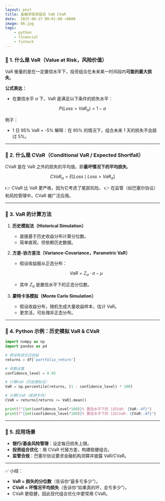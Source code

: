 ```yaml
---
layout: post
title: 金融学投资组合 VaR CVaR
date:  2025-08-27 09:01:00 +0800
image: 08.jpg
tags: 
    - python
    - financial
    - fintech
---
```


### 📌 1. 什么是 VaR（Value at Risk，风险价值）

VaR 衡量的是在一定置信水平下，投资组合在未来某一时间段内**可能的最大损失**。

**公式表达：**

* 在置信水平 $\alpha$ 下，VaR 是满足以下条件的损失水平：

$$
P(Loss > VaR_\alpha) = 1 - \alpha
$$

例子：

* 1 日 95% VaR = -5%
  解释：在 95% 的情况下，组合未来 1 天的损失不会超过 5%。

---

### 📌 2. 什么是 CVaR（Conditional VaR / Expected Shortfall）

CVaR 是在 VaR 之外的损失的平均值，即**最坏情况下的平均损失**。

$$
CVaR_\alpha = E[ Loss \mid Loss > VaR_\alpha ]
$$

👉 CVaR 比 VaR 更严格，因为它考虑了尾部风险。
👉 在监管（如巴塞尔协议）和风险管理中，CVaR 被广泛应用。

---

### 📌 3. VaR 的计算方法

1. **历史模拟法（Historical Simulation）**

   * 直接基于历史收益分布计算分位数。
   * 简单直观，但依赖历史数据。

2. **方差-协方差法（Variance-Covariance，Parametric VaR）**

   * 假设收益服从正态分布：

   $$
   VaR = Z_\alpha \cdot \sigma - \mu
   $$

   * 其中 $Z_\alpha$ 是置信水平下的正态分位数。

3. **蒙特卡洛模拟（Monte Carlo Simulation）**

   * 假设收益分布，随机生成大量收益样本，估计 VaR。
   * 更灵活，可处理非正态分布。

---

### 📌 4. Python 示例：历史模拟 VaR & CVaR

```python
import numpy as np
import pandas as pd

# 假设有组合日收益
returns = df['portfolio_return']

# 参数设置
confidence_level = 0.95

# 计算VaR（历史模拟法）
VaR = np.percentile(returns, (1 - confidence_level) * 100)

# 计算CVaR（尾部平均）
CVaR = returns[returns <= VaR].mean()

print(f"{int(confidence_level*100)}% 置信水平下的 1日VaR: {VaR:.4f}")
print(f"{int(confidence_level*100)}% 置信水平下的 1日CVaR: {CVaR:.4f}")
```

---

### 📌 5. 应用场景

* **银行/基金风险管理**：设定每日损失上限。
* **投资组合优化**：用 CVaR 代替方差，构建稳健组合。
* **监管合规**：巴塞尔协议要求金融机构测算并披露 VaR/CVaR。

---

✅ 小结：

* **VaR = 损失的分位数**（告诉你“最多亏多少”）。
* **CVaR = 坏情况平均损失**（告诉你“如果真的坏，会亏多少”）。
* CVaR 更稳健，因此现代组合优化中更常用 CVaR。